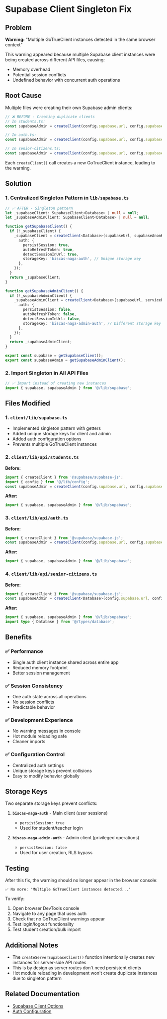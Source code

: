 # Supabase Client Singleton Fix

## Problem
**Warning:** "Multiple GoTrueClient instances detected in the same browser context"

This warning appeared because multiple Supabase client instances were being created across different API files, causing:
- Memory overhead
- Potential session conflicts
- Undefined behavior with concurrent auth operations

## Root Cause

Multiple files were creating their own Supabase admin clients:

```typescript
// ❌ BEFORE - Creating duplicate clients
// In students.ts:
const supabaseAdmin = createClient(config.supabase.url, config.supabase.serviceRoleKey);

// In auth.ts:
const supabaseAdmin = createClient(config.supabase.url, config.supabase.serviceRoleKey);

// In senior-citizens.ts:
const supabaseAdmin = createClient(config.supabase.url, config.supabase.serviceRoleKey);
```

Each `createClient()` call creates a new GoTrueClient instance, leading to the warning.

## Solution

### 1. Centralized Singleton Pattern in `lib/supabase.ts`

```typescript
// ✅ AFTER - Singleton pattern
let _supabaseClient: SupabaseClient<Database> | null = null;
let _supabaseAdminClient: SupabaseClient<Database> | null = null;

function getSupabaseClient() {
  if (!_supabaseClient) {
    _supabaseClient = createClient<Database>(supabaseUrl, supabaseAnonKey, {
      auth: {
        persistSession: true,
        autoRefreshToken: true,
        detectSessionInUrl: true,
        storageKey: 'biscas-naga-auth', // Unique storage key
      },
    });
  }
  return _supabaseClient;
}

function getSupabaseAdminClient() {
  if (!_supabaseAdminClient) {
    _supabaseAdminClient = createClient<Database>(supabaseUrl, serviceRoleKey, {
      auth: {
        persistSession: false,
        autoRefreshToken: false,
        detectSessionInUrl: false,
        storageKey: 'biscas-naga-admin-auth', // Different storage key
      },
    });
  }
  return _supabaseAdminClient;
}

export const supabase = getSupabaseClient();
export const supabaseAdmin = getSupabaseAdminClient();
```

### 2. Import Singleton in All API Files

```typescript
// ✅ Import instead of creating new instances
import { supabase, supabaseAdmin } from '@/lib/supabase';
```

## Files Modified

### 1. `client/lib/supabase.ts`
- Implemented singleton pattern with getters
- Added unique storage keys for client and admin
- Added auth configuration options
- Prevents multiple GoTrueClient instances

### 2. `client/lib/api/students.ts`
**Before:**
```typescript
import { createClient } from '@supabase/supabase-js';
import { config } from '@/lib/config';
const supabaseAdmin = createClient(config.supabase.url, config.supabase.serviceRoleKey);
```

**After:**
```typescript
import { supabase, supabaseAdmin } from '@/lib/supabase';
```

### 3. `client/lib/api/auth.ts`
**Before:**
```typescript
import { createClient } from '@supabase/supabase-js';
const supabaseAdmin = createClient(config.supabase.url, config.supabase.serviceRoleKey);
```

**After:**
```typescript
import { supabase, supabaseAdmin } from '@/lib/supabase';
```

### 4. `client/lib/api/senior-citizens.ts`
**Before:**
```typescript
import { createClient } from '@supabase/supabase-js';
const supabaseAdmin = createClient<Database>(config.supabase.url, config.supabase.serviceRoleKey);
```

**After:**
```typescript
import { supabase, supabaseAdmin } from '@/lib/supabase';
import type { Database } from '@/types/database';
```

## Benefits

### ✅ Performance
- Single auth client instance shared across entire app
- Reduced memory footprint
- Better session management

### ✅ Session Consistency
- One auth state across all operations
- No session conflicts
- Predictable behavior

### ✅ Development Experience
- No warning messages in console
- Hot module reloading safe
- Cleaner imports

### ✅ Configuration Control
- Centralized auth settings
- Unique storage keys prevent collisions
- Easy to modify behavior globally

## Storage Keys

Two separate storage keys prevent conflicts:

1. **`biscas-naga-auth`** - Main client (user sessions)
   - `persistSession: true`
   - Used for student/teacher login
   
2. **`biscas-naga-admin-auth`** - Admin client (privileged operations)
   - `persistSession: false`
   - Used for user creation, RLS bypass

## Testing

After this fix, the warning should no longer appear in the browser console:

```
✅ No more: "Multiple GoTrueClient instances detected..."
```

To verify:
1. Open browser DevTools console
2. Navigate to any page that uses auth
3. Check that no GoTrueClient warnings appear
4. Test login/logout functionality
5. Test student creation/bulk import

## Additional Notes

- The `createServerSupabaseClient()` function intentionally creates new instances for server-side API routes
- This is by design as server routes don't need persistent clients
- Hot module reloading in development won't create duplicate instances due to singleton pattern

## Related Documentation
- [Supabase Client Options](https://supabase.com/docs/reference/javascript/initializing)
- [Auth Configuration](https://supabase.com/docs/reference/javascript/auth-signup)
